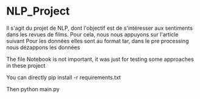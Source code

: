 # NLP_Project

Il s'agit du projet de NLP, dont l'objectif est de s'intéresser aux sentiments dans les revues de films. Pour cela, nous nous appuyons sur l'article suivant 
Pour les données elles sont au format tar, dans le pre processing nous dézappons les données 

The file Notebook is not important, it was just for testing some approaches in these project

You can directly pip install -r requirements.txt

Then python main.py 